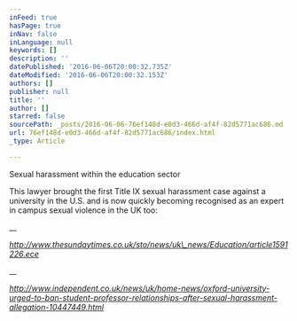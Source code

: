 ```yaml
---
inFeed: true
hasPage: true
inNav: false
inLanguage: null
keywords: []
description: ''
datePublished: '2016-06-06T20:00:32.735Z'
dateModified: '2016-06-06T20:00:32.153Z'
authors: []
publisher: null
title: ''
author: []
starred: false
sourcePath: _posts/2016-06-06-76ef148d-e0d3-466d-af4f-82d5771ac686.md
url: 76ef148d-e0d3-466d-af4f-82d5771ac686/index.html
_type: Article

---
```

Sexual harassment within the education sector

This lawyer brought the first Title IX sexual harassment case against a university in the U.S. and is now quickly becoming recognised as an expert in campus sexual violence in the UK too:

__

_http://www.thesundaytimes.co.uk/sto/news/uk\_news/Education/article1591226.ece_

__

_http://www.independent.co.uk/news/uk/home-news/oxford-university-urged-to-ban-student-professor-relationships-after-sexual-harassment-allegation-10447449.html_